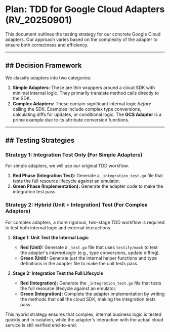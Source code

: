 # **Plan: TDD for Google Cloud Adapters (RV_20250901)**

This document outlines the testing strategy for our concrete Google Cloud adapters. Our approach varies based on the complexity of the adapter to ensure both correctness and efficiency.

---
## ## Decision Framework

We classify adapters into two categories:

1.  **Simple Adapters:** These are thin wrappers around a cloud SDK with minimal internal logic. They primarily translate method calls directly to the SDK.
2.  **Complex Adapters:** These contain significant internal logic *before* calling the SDK. Examples include complex type conversions, calculating diffs for updates, or conditional logic. The **GCS Adapter** is a prime example due to its attribute conversion functions.

---
## ## Testing Strategies

### Strategy 1: Integration Test Only (For Simple Adapters)

For simple adapters, we will use our original TDD workflow.

1.  **Red Phase (Integration Test):** Generate a `_integration_test.go` file that tests the full resource lifecycle against an emulator.
2.  **Green Phase (Implementation):** Generate the adapter code to make the integration test pass.

### Strategy 2: Hybrid (Unit + Integration) Test (For Complex Adapters)

For complex adapters, a more rigorous, two-stage TDD workflow is required to test both internal logic and external interactions.

1.  **Stage 1: Unit Test the Internal Logic**
    * **Red (Unit):** Generate a `_test.go` file that uses `testify/mock` to test the adapter's *internal logic* (e.g., type conversions, update diffing).
    * **Green (Unit):** Generate just the internal helper functions and type definitions in the adapter file to make the unit tests pass.

2.  **Stage 2: Integration Test the Full Lifecycle**
    * **Red (Integration):** Generate the `_integration_test.go` file that tests the full resource lifecycle against an emulator.
    * **Green (Integration):** Complete the adapter implementation by writing the methods that call the cloud SDK, making the integration tests pass.

This hybrid strategy ensures that complex, internal business logic is tested quickly and in isolation, while the adapter's interaction with the actual cloud service is still verified end-to-end.